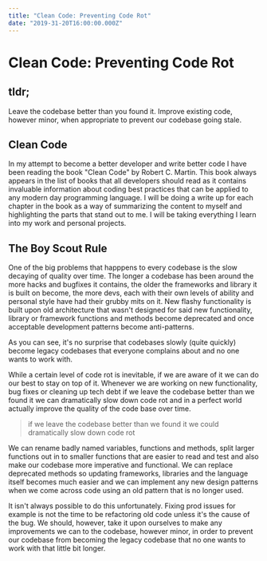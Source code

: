 ```yaml
---
title: "Clean Code: Preventing Code Rot"
date: "2019-31-20T16:00:00.000Z"
---
```


# Clean Code: Preventing Code Rot

## tldr;
Leave the codebase better than you found it. Improve existing code, however minor, when appropriate to prevent our codebase going stale.

## Clean Code
In my attempt to become a better developer and write better code I have been reading the book "Clean Code" by Robert C. Martin. This book always appears in the list of books that all developers should read as it contains invaluable information about coding best practices that can be applied to any modern day programming language. I will be doing a write up for each chapter in the book as a way of summarizing the content to myself and highlighting the parts that stand out to me. I will be taking everything I learn into my work and personal projects.

## The Boy Scout Rule
One of the big problems that happpens to every codebase is the slow decaying of quality over time. The longer a codebase has been around the more hacks and bugfixes it contains, the older the frameworks and library it is built on become, the more devs, each with their own levels of ability and personal style have had their grubby mits on it. New flashy functionality is built upon old architecture that wasn't designed for said new functionality, library or framework functions and methods become deprecated and once acceptable development patterns become anti-patterns.

As you can see, it's no surprise that codebases slowly (quite quickly) become legacy codebases that everyone complains about and no one wants to work with.

While a certain level of code rot is inevitable, if we are aware of it we can do our best to stay on top of it. Whenever we are working on new functionality, bug fixes or cleaning up tech debt if we leave the codebase better than we found it we can dramatically slow down code rot and in a perfect world actually improve the quality of the code base over time.

> if we leave the codebase better than we found it we could dramatically slow down code rot

We can rename badly named variables, functions and methods, split larger functions out in to smaller functions that are easier to read and test and also make our codebase more imperative and functional. We can replace deprecated methods so updating frameworks, libraries and the language itself  becomes much easier and we can implement any new design patterns when we come across code using an old pattern that is no longer used.

It isn't always possible to do this unfortunately. Fixing prod issues for example is not the time to be refactoring old code unless it's the cause of the bug. We should, however, take it upon ourselves to make any improvements we can to the codebase, however minor, in order to prevent our codebase from becoming the legacy codebase that no one wants to work with that little bit longer.